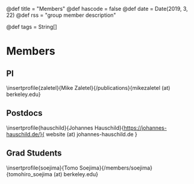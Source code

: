 @def title = "Members"
@def hascode = false
@def date = Date(2019, 3, 22)
@def rss = "group member description"

@def tags = String[]

# Members


## PI
\insertprofile{zaletel}{Mike Zaletel}{/publications}{mikezaletel (at) berkeley.edu}

## Postdocs

\insertprofile{hauschild}{Johannes Hauschild}{https://johannes-hauschild.de/}{ website (at) johannes-hauschild.de }

## Grad Students
\insertprofile{soejima}{Tomo Soejima}{/members/soejima}{tomohiro_soejima (at) berkeley.edu}
